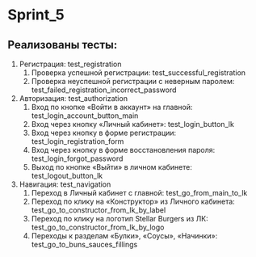# Sprint_5

## Реализованы тесты: 
1. Регистрация: test_registration
   1. Проверка успешной регистрации: test_successful_registration
   2. Проверка неуспешной регистрации с неверным паролем: test_failed_registration_incorrect_password
2. Авторизация: test_authorization
   1. Вход по кнопке «Войти в аккаунт» на главной: test_login_account_button_main 
   2. Вход через кнопку «Личный кабинет»: test_login_button_lk 
   3. Вход через кнопку в форме регистрации: test_login_registration_form 
   4. Вход через кнопку в форме восстановления пароля: test_login_forgot_password 
   5. Выход по кнопке «Выйти» в личном кабинете: test_logout_button_lk
3. Навигация: test_navigation
   1. Переход в Личный кабинет с главной: test_go_from_main_to_lk
   2. Переход по клику на «Конструктор» из Личного кабинета: test_go_to_constructor_from_lk_by_label
   3. Переход по клику на логотип Stellar Burgers из ЛК: test_go_to_constructor_from_lk_by_logo
   4. Переходы к разделам «Булки», «Соусы», «Начинки»: test_go_to_buns_sauces_fillings
   
